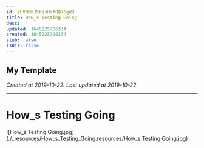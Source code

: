 ```yaml
---
id: zUVHMhJ5bqsHcfOQ76gWB
title: How_s Testing Going
desc: ''
updated: 1645225706334
created: 1645225706334
stub: false
isDir: false
---
```

My Template
---

_Created at 2019-10-22._
_Last updated at 2019-10-22._




---

# How_s Testing Going


![How_s Testing Going.jpg](./_resources/How_s_Testing_Going.resources/How_s Testing Going.jpg)

